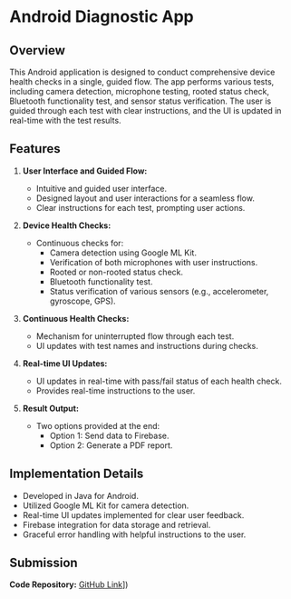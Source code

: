
# Android Diagnostic App

## Overview

This Android application is designed to conduct comprehensive device health checks in a single, guided flow. The app performs various tests, including camera detection, microphone testing, rooted status check, Bluetooth functionality test, and sensor status verification. The user is guided through each test with clear instructions, and the UI is updated in real-time with the test results.

## Features

1. **User Interface and Guided Flow:**
   - Intuitive and guided user interface.
   - Designed layout and user interactions for a seamless flow.
   - Clear instructions for each test, prompting user actions.

2. **Device Health Checks:**
   - Continuous checks for:
     - Camera detection using Google ML Kit.
     - Verification of both microphones with user instructions.
     - Rooted or non-rooted status check.
     - Bluetooth functionality test.
     - Status verification of various sensors (e.g., accelerometer, gyroscope, GPS).

3. **Continuous Health Checks:**
   - Mechanism for uninterrupted flow through each test.
   - UI updates with test names and instructions during checks.

4. **Real-time UI Updates:**
   - UI updates in real-time with pass/fail status of each health check.
   - Provides real-time instructions to the user.

5. **Result Output:**
   - Two options provided at the end:
     - Option 1: Send data to Firebase.
     - Option 2: Generate a PDF report.

## Implementation Details

- Developed in Java for Android.
- Utilized Google ML Kit for camera detection.
- Real-time UI updates implemented for clear user feedback.
- Firebase integration for data storage and retrieval.
- Graceful error handling with helpful instructions to the user.

## Submission
 **Code Repository:** [GitHub Link]([https://github.com/JAYS-bit/DeviceHealthCheckerApp)])
